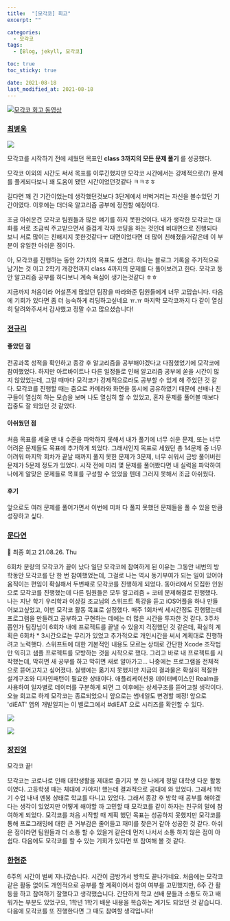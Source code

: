 ```yaml
---
title:  "[모각코] 회고"
excerpt: ""

categories:
  - 모각코
tags:
  - [Blog, jekyll, 모각코]

toc: true
toc_sticky: true

date: 2021-08-18
last_modified_at: 2021-08-18
---
```


[![모각코 회고 동영상](http://img.youtube.com/vi/EjApkO4_Th8/0.jpg)](https://youtu.be/EjApkO4_Th8?t=0s)
<br>

### [최병욱](https://velog.io/@qowlz/%EB%AA%A8%EA%B0%81%EC%BD%94-%ED%9A%8C%EA%B3%A0)

![](https://media.vlpt.us/images/qowlz/post/826d9fb5-3ca6-4ed0-892e-88b2e53578ab/%ED%99%94%EB%A9%B4%20%EC%BA%A1%EC%B2%98%202021-08-12%20113342.png)

모각코를 시작하기 전에 세웠던 목표인 **class 3까지의 모든 문제 풀기** 를 성공했다.

모각코 이외의 시간도 써서 목표를 이루긴했지만 모각코 시간에서는 강제적으로(?) 문제를 풀게되다보니 꽤 도움이 됐던 시간이었던것같다 ㅋㅋㅎㅎ

길다면 꽤 긴 기간이었는데 생각했던것보다 3단계에서 버벅거리는 자신을 볼수있던 기간이였다. 이후에는 더더욱 알고리즘 공부에 정진할 예정이다.

조금 아쉬운건 모각코 팀원들과 많은 얘기를 하지 못한것이다. 내가 생각한 모각코는 대화를 서로 조금씩 주고받으면서 즐겁게 각자 코딩을 하는 것인데 비대면으로 진행되다 보니 서로 많이는 친해지지 못한것같다ㅜ 대면이었다면 더 많이 친해졌을거같은데 이 부분이 유일한 아쉬운 점이다.

아, 모각코를 진행하는 동안 2가지의 목표도 생겼다.
하나는 블로그 기록을 주기적으로 남기는 것 이고 2학기 개강전까지 class 4까지의 문제를 다 풀어보려고 한다.
모각코 동안 알고리즘 공부를 하다보니 계속 욕심이 생기는것같다 ㅎㅎ

지금까지 처음이라 어설픈게 많았던 팀장을 따라와준 팀원들에게 너무 고맙습니다.
다음에 기회가 있다면 좀 더 능숙하게 리딩하고싶네요 ㅠ.ㅠ
마지막 모각코까지 다 같이 열심히 달려와주셔서 감사했고 정말 수고 많으셨습니다!


### [전규리](https://velog.io/@rlczl/2021-%ED%95%98%EA%B3%84-%EB%AA%A8%EA%B0%81%EC%BD%94-%ED%9A%8C%EA%B3%A0)

#### 좋았던 점

전공과목 성적을 확인하고 종강 후 알고리즘을 공부해야겠다고 다짐했었기에 모각코에 참여했었다.
하지만 아르바이트나 다른 일정들로 인해 알고리즘 공부에 쏟을 시간이 많지 않았었는데, 그럴 때마다 모각코가 강제적으로라도 공부할 수 있게 해 주었던 것 같다. 모각코를 진행할 때는 줌으로 카메라와 화면을 동시에 공유하였기 때문에 선배나 친구들이 열심히 하는 모습을 보며 나도 열심히 할 수 있었고, 혼자 문제를 풀어볼 때보다 집중도 잘 되었던 것 같았다.

#### 아쉬웠던 점

처음 목표를 세울 땐 내 수준을 파악하지 못해서 내가 풀기에 너무 쉬운 문제, 또는 너무 어려운 문제들도 목표에 추가하게 되었다. 그래서인지 목표로 세웠던 총 14문제 중 너무 어려워 마지막 회차가 끝날 때까지 풀지 못한 문제가 3문제, 너무 쉬워서 금방 풀어버린 문제가 5문제 정도가 있었다. 시작 전에 미리 몇 문제를 풀어봤다면 내 실력을 파악하여 나에게 알맞은 문제들로 목표를 구성할 수 있었을 텐데 그러지 못해서 조금 아쉬웠다.

#### 후기

앞으로도 여러 문제를 풀어가면서 이번에 미처 다 풀지 못했던 문제들을 풀 수 있을 만큼 성장하고 싶다.


### [문다연](https://velog.io/@dayo2n/%EC%96%B4%EC%BD%94%EB%AA%A8-2021-%ED%95%98%EA%B3%84-%EB%AA%A8%EA%B0%81%EC%BD%94-%ED%9A%8C%EA%B3%A0)

🤍 최종 회고
21.08.26. Thu

6회차 분량의 모각코가 끝이 났다
일단 모각코에 참여하게 된 이유는 그동안 네번의 방학동안 모각코를 단 한 번 참여했었는데, 그걸로 나는 역시 동기부여가 되는 일이 있어야 움직이는 편임이 확실해서 두번째로 모각코를 진행하게 되었다.
동아리에서 모집한 인원으로 모각코를 진행했는데 다른 팀원들은 모두 알고리즘 + 코테 문제해결로 진행했다. 나는 지난 학기 우리학과 이상길 조교님의 스위프트 특강을 듣고 iOS어플을 하나 만들어보고싶었고, 이번 모각코 활동 목표로 설정했다.
매주 1회차씩 세시간정도 진행됐는데 프로그램을 만들려고 공부하고 구현하는 데에는 더 많은 시간을 투자한 것 같다. 3주차쯤인가 팀장님이 6회차 내에 프로젝트를 끝낼 수 있을지 걱정했던 것 같은데, 확실히 계획은 6회차 * 3시간으로는 무리가 있었고 추가적으로 개인시간을 써서 계획대로 진행하려고 노력햇다.
스위프트에 대한 기본적인 내용도 모르는 상태로 간단한 Xcode 조작법만 익히고 샘플 프로젝트를 모방하는 것을 시작으로 했다. 그리고 바로 내 프로젝트를 시작했는데, 막히면 새 공부를 하고 막히면 새로 알아가고... 나중에는 프로그램을 전체적으로 뜯어고치고 싶어졌다. 실행에는 옮기지 못했지만 지금의 결과물은 확실히 적절한 설계구조와 디자인패턴이 필요한 상태이다.
애플리케이션용 데이터베이스인 Realm을 사용하여 일자별로 데이터를 구분하게 되면 그 이후에는 상세구조를 뜯어고칠 생각이다. 오늘 회고로 하계 모각코는 종료되었으니 앞으로는 썸네일도 변경할 예정!
앞으로 'diEAT' 앱의 개발일지는 이 벨로그에서 #diEAT 으로 시리즈를 확인할 수 있다.

![](https://media.vlpt.us/images/dayo2n/post/2052078b-277b-4178-9b4b-3ae97a29be42/2021%20%ED%95%98%EA%B3%84%20%EB%AA%A8%EA%B0%81%EC%BD%94%20%EC%8D%B8%EB%84%A4%EC%9D%BC%20-%20%EC%96%B4%EC%BD%94%EB%AA%A8.jpg)

![](https://media.vlpt.us/images/dayo2n/post/e6cd7783-c01e-4ac6-a60a-5fecd95a5a42/%EC%A0%9C%EB%AA%A9%EC%9D%84%20%EC%9E%85%EB%A0%A5%ED%95%B4%EC%A3%BC%EC%84%B8%EC%9A%94.-001.png)

### [장진영](https://velog.io/@zinzin22/2021-%ED%95%98%EA%B3%84-%EB%AA%A8%EA%B0%81%EC%BD%94-%ED%9A%8C%EA%B3%A0)

모각코 끝!

모각코는 코로나로 인해 대학생활을 제대로 즐기지 못 한 나에게 정말 대학생 다운 활동이였다.
고등학생 때는 체대에 가야지! 했는데 결과적으로 공대에 와 있었다.
그래서 1학기 수업 내내 멘붕 상태로 학교를 다니고 있었다. 그래서 종강 후 방학 때 공부를 해야겠다는 생각이 있었지만 어떻게 해야할 까 고민할 때 모각코를 같이 하자는 친구의 말에 참여하게 되었다.
모각코를 처음 시작할 때 계획 했던 목표는 성공하지 못했지만 모각코를 통해 프로그래밍에 대한 큰 거부감은 줄어들고 재미를 찾은거 같아 성공한 것 같다.
아쉬운 점이라면 팀원들과 더 소통 할 수 있을거 같은데 먼저 나서서 소통 하지 않은 점이 아쉽다.
다음에도 모각코를 할 수 있는 기회가 있다면 또 참여해 볼 것 같다.

### [한현준](https://damagedcode101.blogspot.com/2021/08/2021.html)

6주의 시간이 벌써 지나갔습니다. 시간이 금방가서 방학도 끝나가네요. 처음에는 모각코 같은 활동 없이도 개인적으로 공부를 할 계획이어서 참여 여부를 고민했지만, 6주 간 활동을 하고 참여하기 잘했다고 생각했습니다. 간단하게 학교 선배 분들과 소통도 하고 배워가는 부분도 있었구요, 1학년 1학기 배운 내용을 복습하는 계기도 되었던 것 같습니다. 다음에 모각코를 또 진행한다면 그 때도 참여할 생각입니다!
